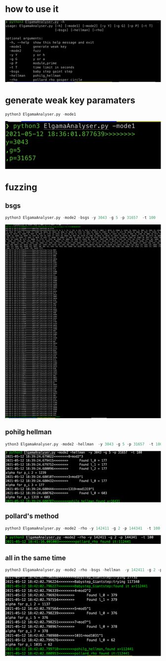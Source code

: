 <!--
 * @Description: Editor's info in the top of the file
 * @Author: p1ay8y3ar
 * @Date: 2021-05-11 20:10:12
 * @LastEditor: p1ay8y3ar
 * @LastEditTime: 2021-05-12 18:42:35
 * @Email: p1ay8y3ar@gmail.com
-->


# how to use it 

![](./imgs/howtouse.png)


# generate weak key paramaters

```python
python3 ElgamaAnalyser.py -mode1
```
![](./imgs/mode1.png)

# fuzzing 
## bsgs

```python 
python3 ElgamaAnalyser.py -mode2 -bsgs -y 3043 -g 5 -p 31657  -t 100
```

![](./imgs/bsgs.png)

## pohilg hellman 

```python
ython3 ElgamaAnalyser.py -mode2 -hellman  -y 3043 -g 5 -p 31657  -t 100
```

![](./imgs/hellman.png)


## pollard's method

```python
python3 ElgamaAnalyser.py -mode2 -rho -y 142411 -g 2 -p 144341  -t 100
```

![](./imgs/rho.png)


## all in the same time 

```python
python3 ElgamaAnalyser.py -mode2 -rho -bsgs -hellman  -y 142411 -g 2 -p 144341  -t 100
```

![](./imgs/all.png)


